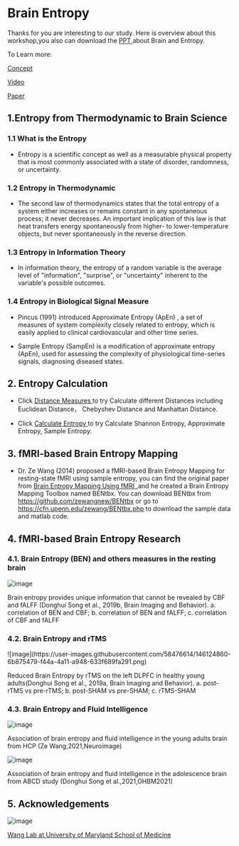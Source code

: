 <h1> Brain Entropy </h1>

Thanks for you are interesting to our study. Here is overview about this workshop,you also can download the <a href="https://github.com/donghui1119/SEW_Brain_Entropy/raw/main/SEW_Brain_Entropy_DonghuiSong.pdf"> PPT </a> about Brain and Entropy. 

To Learn more:


<a href="https://github.com/donghui1119/SEW_Brain_Entropy/blob/main/Concept/List.md"> Concept </a>


<a href="https://github.com/donghui1119/SEW_Brain_Entropy/blob/main/Video/List.md"> Video </a>


<a href= "https://github.com/donghui1119/SEW_Brain_Entropy/blob/main/Paper/List.md"> Paper </a>



<h2> 1.Entropy from Thermodynamic to Brain Science </h2>

<h3> 1.1 What is the Entropy </h3>

- Entropy is a scientific concept as well as a measurable physical property that is most commonly associated with a state of disorder, randomness, or uncertainty.

<h3> 1.2 Entropy in Thermodynamic </h3>

- The second law of thermodynamics states that the total entropy of a system either increases or remains constant in any spontaneous process; it never decreases. An important implication of this law is that heat transfers energy spontaneously from higher- to lower-temperature objects, but never spontaneously in the reverse direction.

<h3> 1.3 Entropy in Information Theory </h3>

- In information theory, the entropy of a random variable is the average level of "information", "surprise", or "uncertainty" inherent to the variable's possible outcomes.

<h3> 1.4 Entropy in Biological Signal Measure </h3>

- Pincus (1991) introduced Approximate Entropy (ApEn) , a set of measures of system complexity closely related to entropy, which is easily applied to clinical cardiovascular and other time series. 


- Sample Entropy (SampEn) is a modification of approximate entropy (ApEn), used for assessing the complexity of physiological time-series signals, diagnosing diseased states.


<h2> 2. Entropy Calculation </h2>


- Click <a href="https://colab.research.google.com/drive/1Ftq0slcUJCf_KaKbHlJJ7spJaTEp-Etn?usp=sharing"> Distance Measures </a> to try Calculate different Distances including Euclidean Distance， Chebyshev Distance and Manhattan Distance.

- Click <a href="https://colab.research.google.com/github/donghui1119/SEW_Brain_Entropy/blob/gh-pages/SEW_Entropy%20Calculation.ipynb"> Calculate Entropy </a> to try Calculate Shannon Entropy, Approximate Entropy, Sample Entropy.


<h2> 3. fMRI-based Brain Entropy Mapping </h2>

- Dr. Ze Wang (2014) proposed a fMRI-based Brain Entropy Mapping for resting-state fMRI using sample entropy, you can find the original paper from
<a href="https://journals.plos.org/plosone/article?id=10.1371/journal.pone.0089948"> Brain Entropy Mapping Using fMRI </a>,and he created a Brain Entropy Mapping Toolbox named BENtbx. You can download BENtbx from <a href="https://github.com/zewangnew/BENtbx"> https://github.com/zewangnew/BENtbx</a> or go to  <a href="https://cfn.upenn.edu/zewang/BENtbx.php"> https://cfn.upenn.edu/zewang/BENtbx.php </a> to download the sample data and matlab code.


<h2> 4. fMRI-based Brain Entropy Research </h2>

<h3> 4.1. Brain Entropy (BEN) and others measures in the resting brain </h3>

![image](https://user-images.githubusercontent.com/58476614/146124821-ed08a022-ef42-4674-8adb-c81c9630faea.png)

<p>Brain entropy provides unique information that cannot be revealed by CBF and fALFF (Donghui Song et al., 2019b, Brain Imaging and Behavior). a. correlation of BEN and CBF; b. correlation of BEN and fALFF; c. correlation of CBF and fALFF </p>

<h3> 4.2. Brain Entropy and rTMS </h3>
![image](https://user-images.githubusercontent.com/58476614/146124860-6b875479-f44a-4a11-a948-633f689fa291.png)

<p>Reduced Brain Entropy by rTMS on the left DLPFC in healthy young adults(Donghui Song et al., 2019a, Brain Imaging and Behavior). a. post-rTMS vs pre-rTMS; b. post-SHAM vs pre-SHAM; c. rTMS-SHAM </p>

<h3> 4.3. Brain Entropy and Fluid Intelligence </h3>

![image](https://user-images.githubusercontent.com/58476614/146124909-ea1b786f-8018-49d7-9f9d-8ca0daea80ef.png)

<p>Association of brain entropy and fluid intelligence in the young adults brain from HCP (Ze Wang,2021,Neuroimage)</p>


![image](https://user-images.githubusercontent.com/58476614/146124927-36ec8da7-595d-46c4-a073-2b6491df531f.png)

<p>Association of brain entropy and fluid intelligence in the adolescence brain from ABCD study (Donghui Song et al.,2021,OHBM2021) </p>

<h2> 5. Acknowledgements </h2>

![image](https://user-images.githubusercontent.com/58476614/146124144-563dad66-536e-4eb0-ac8f-3f99ff5d1194.png)

 <a href="https://www.medschool.umaryland.edu/pi/Ze-Wang-PhD/"> Wang Lab at University of Maryland School of Medicine </a>


